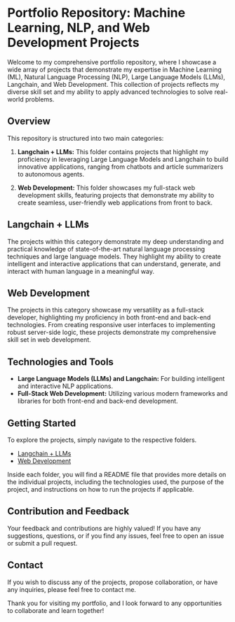 # Portfolio Repository: Machine Learning, NLP, and Web Development Projects

Welcome to my comprehensive portfolio repository, where I showcase a wide array of projects that demonstrate my expertise in Machine Learning (ML), Natural Language Processing (NLP), Large Language Models (LLMs), Langchain, and Web Development. This collection of projects reflects my diverse skill set and my ability to apply advanced technologies to solve real-world problems.

## Overview

This repository is structured into two main categories:

1. **Langchain + LLMs:** This folder contains projects that highlight my proficiency in leveraging Large Language Models and Langchain to build innovative applications, ranging from chatbots and article summarizers to autonomous agents. 

2. **Web Development:** This folder showcases my full-stack web development skills, featuring projects that demonstrate my ability to create seamless, user-friendly web applications from front to back.

## Langchain + LLMs

The projects within this category demonstrate my deep understanding and practical knowledge of state-of-the-art natural language processing techniques and large language models. They highlight my ability to create intelligent and interactive applications that can understand, generate, and interact with human language in a meaningful way.

## Web Development

The projects in this category showcase my versatility as a full-stack developer, highlighting my proficiency in both front-end and back-end technologies. From creating responsive user interfaces to implementing robust server-side logic, these projects demonstrate my comprehensive skill set in web development.

## Technologies and Tools

- **Large Language Models (LLMs) and Langchain:** For building intelligent and interactive NLP applications.
- **Full-Stack Web Development:** Utilizing various modern frameworks and libraries for both front-end and back-end development.

## Getting Started

To explore the projects, simply navigate to the respective folders.

- [Langchain + LLMs](./Langchain%20+%20LLMs/)
- [Web Development](./Web%20Development/)

Inside each folder, you will find a README file that provides more details on the individual projects, including the technologies used, the purpose of the project, and instructions on how to run the projects if applicable.

## Contribution and Feedback

Your feedback and contributions are highly valued! If you have any suggestions, questions, or if you find any issues, feel free to open an issue or submit a pull request.

## Contact

If you wish to discuss any of the projects, propose collaboration, or have any inquiries, please feel free to contact me.

Thank you for visiting my portfolio, and I look forward to any opportunities to collaborate and learn together!

